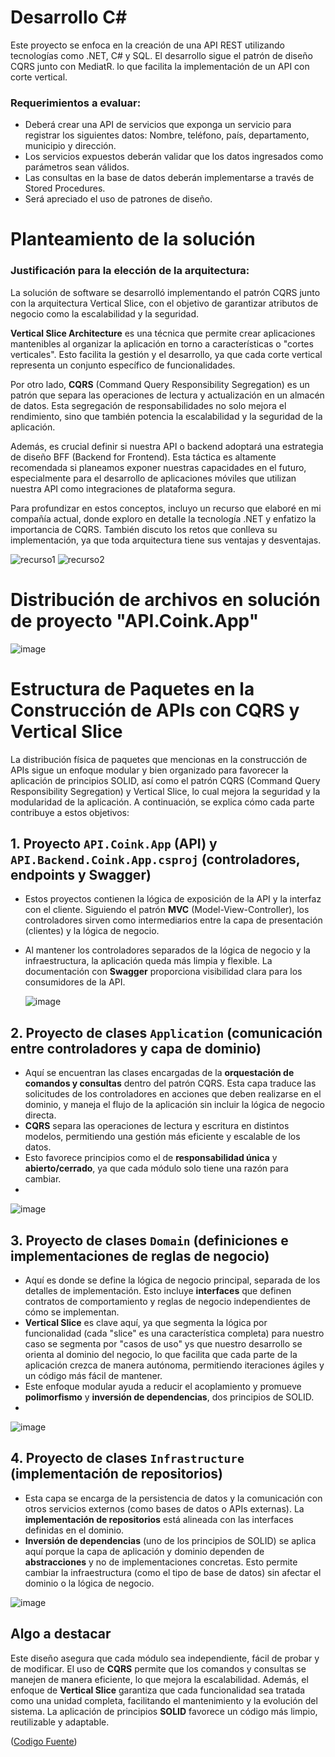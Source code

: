 # Desarrollo C#

Este proyecto se enfoca en la creación de una API REST utilizando tecnologías como .NET, C# y SQL. El desarrollo sigue el patrón de diseño CQRS junto con MediatR. lo que facilita la implementación de un API con corte vertical.

### Requerimientos a evaluar:
* Deberá crear una API de servicios que exponga un servicio para registrar los siguientes datos: Nombre, teléfono, país, departamento, municipio y dirección.
* Los servicios expuestos deberán validar que los datos ingresados como parámetros sean válidos.
* Las consultas en la base de datos deberán implementarse a través de Stored Procedures.
* Será apreciado el uso de patrones de diseño.

# Planteamiento de la solución 

### Justificación para la elección de la arquitectura:

La solución de software se desarrolló implementando el patrón CQRS junto con la arquitectura Vertical Slice, con el objetivo de garantizar atributos de negocio como la escalabilidad y la seguridad.

**Vertical Slice Architecture** es una técnica que permite crear aplicaciones mantenibles al organizar la aplicación en torno a características o "cortes verticales". Esto facilita la gestión y el desarrollo, ya que cada corte vertical representa un conjunto específico de funcionalidades.

Por otro lado, **CQRS** (Command Query Responsibility Segregation) es un patrón que separa las operaciones de lectura y actualización en un almacén de datos. Esta segregación de responsabilidades no solo mejora el rendimiento, sino que también potencia la escalabilidad y la seguridad de la aplicación.

Además, es crucial definir si nuestra API o backend adoptará una estrategia de diseño BFF (Backend for Frontend). Esta táctica es altamente recomendada si planeamos exponer nuestras capacidades en el futuro, especialmente para el desarrollo de aplicaciones móviles que utilizan nuestra API como integraciones de plataforma segura.

Para profundizar en estos conceptos, incluyo un recurso que elaboré en mi compañía actual, donde exploro en detalle la tecnología .NET y enfatizo la importancia de CQRS. También discuto los retos que conlleva su implementación, ya que toda arquitectura tiene sus ventajas y desventajas.

![recurso1](https://github.com/user-attachments/assets/8c7e5887-4f17-458c-a20a-0e9d2ee220b0)
![recurso2](https://github.com/user-attachments/assets/6f0875c9-53cf-4054-a26f-f59df4b18804)


# Distribución de archivos en solución de proyecto "API.Coink.App"

![image](https://github.com/user-attachments/assets/b915b741-53c1-4dbe-bd06-9258774dc20e)

# Estructura de Paquetes en la Construcción de APIs con CQRS y Vertical Slice

La distribución física de paquetes que mencionas en la construcción de APIs sigue un enfoque modular y bien organizado para favorecer la aplicación de principios SOLID, así como el patrón CQRS (Command Query Responsibility Segregation) y Vertical Slice, lo cual mejora la seguridad y la modularidad de la aplicación. A continuación, se explica cómo cada parte contribuye a estos objetivos:

## 1. Proyecto `API.Coink.App` (API) y `API.Backend.Coink.App.csproj` (controladores, endpoints y Swagger)
- Estos proyectos contienen la lógica de exposición de la API y la interfaz con el cliente. Siguiendo el patrón **MVC** (Model-View-Controller), los controladores sirven como intermediarios entre la capa de presentación (clientes) y la lógica de negocio.
- Al mantener los controladores separados de la lógica de negocio y la infraestructura, la aplicación queda más limpia y flexible. La documentación con **Swagger** proporciona visibilidad clara para los consumidores de la API.

  ![image](https://github.com/user-attachments/assets/f7015400-53f6-479b-8a5a-7e21d36a3c8c)


## 2. Proyecto de clases `Application` (comunicación entre controladores y capa de dominio)
- Aquí se encuentran las clases encargadas de la **orquestación de comandos y consultas** dentro del patrón CQRS. Esta capa traduce las solicitudes de los controladores en acciones que deben realizarse en el dominio, y maneja el flujo de la aplicación sin incluir la lógica de negocio directa.
- **CQRS** separa las operaciones de lectura y escritura en distintos modelos, permitiendo una gestión más eficiente y escalable de los datos.
- Esto favorece principios como el de **responsabilidad única** y **abierto/cerrado**, ya que cada módulo solo tiene una razón para cambiar.
- 
![image](https://github.com/user-attachments/assets/715d2d9c-7f93-430c-a947-143cc4e9473f)

## 3. Proyecto de clases `Domain` (definiciones e implementaciones de reglas de negocio)
- Aquí es donde se define la lógica de negocio principal, separada de los detalles de implementación. Esto incluye **interfaces** que definen contratos de comportamiento y reglas de negocio independientes de cómo se implementan.
- **Vertical Slice** es clave aquí, ya que segmenta la lógica por funcionalidad (cada "slice" es una característica completa) para nuestro caso se segmenta por "casos de uso" ys que nuestro desarrollo se orienta al dominio del negocio, lo que facilita que cada parte de la aplicación crezca de manera autónoma, permitiendo iteraciones ágiles y un código más fácil de mantener.
- Este enfoque modular ayuda a reducir el acoplamiento y promueve **polimorfismo** y **inversión de dependencias**, dos principios de SOLID.
- 
![image](https://github.com/user-attachments/assets/68047791-4aac-4164-ada9-0e027a37d21d)

## 4. Proyecto de clases `Infrastructure` (implementación de repositorios)
- Esta capa se encarga de la persistencia de datos y la comunicación con otros servicios externos (como bases de datos o APIs externas). La **implementación de repositorios** está alineada con las interfaces definidas en el dominio.
- **Inversión de dependencias** (uno de los principios de SOLID) se aplica aquí porque la capa de aplicación y dominio dependen de **abstracciones** y no de implementaciones concretas. Esto permite cambiar la infraestructura (como el tipo de base de datos) sin afectar el dominio o la lógica de negocio.
  
![image](https://github.com/user-attachments/assets/837f737e-ba64-4827-a932-bda49e327f5e)

## Algo a destacar

Este diseño asegura que cada módulo sea independiente, fácil de probar y de modificar. El uso de **CQRS** permite que los comandos y consultas se manejen de manera eficiente, lo que mejora la escalabilidad. Además, el enfoque de **Vertical Slice** garantiza que cada funcionalidad sea tratada como una unidad completa, facilitando el mantenimiento y la evolución del sistema. La aplicación de principios **SOLID** favorece un código más limpio, reutilizable y adaptable.

([Codigo Fuente](https://github.com/jhoney787813/API-backend-coink-app/tree/main/src)) 



